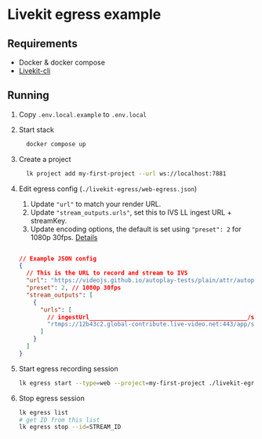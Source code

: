 # Livekit egress example

## Requirements

- Docker & docker compose
- [Livekit-cli](https://github.com/livekit/livekit-cli)

## Running

1. Copy `.env.local.example` to `.env.local`
1. Start stack

    ```bash
      docker compose up
    ```

1. Create a project

    ```bash
      lk project add my-first-project --url ws://localhost:7881
    ```

4. Edit egress config (`./livekit-egress/web-egress.json`)

    1. Update `"url"` to match your render URL.
    1. Update `"stream_outputs.urls"`, set this to IVS LL ingest URL + streamKey.
    1. Update encoding options, the default is set using `"preset": 2` for 1080p 30fps. [Details](https://docs.livekit.io/home/egress/api/#encodingoptionspreset)

    ```json

    // Example JSON config
    {
      // This is the URL to record and stream to IVS
      "url": "https://videojs.github.io/autoplay-tests/plain/attr/autoplay-playsinline.html",
      "preset": 2, // 1080p 30fps
      "stream_outputs": [
        {
          "urls": [
            // ingestUrl_____________________________________________/streamKey_______________________________
            "rtmps://12b43c2.global-contribute.live-video.net:443/app/sk_us-east-1_NyDYJDySH9x4_GePFwYV1PSGOrj"
          ]
        }
      ]
    }
    ```

1. Start egress recording session

    ```bash
    lk egress start --type=web --project=my-first-project ./livekit-egress/web-egress.json
    ```

1. Stop egress session

    ```bash
    lk egress list
    # get ID from this list
    lk egress stop --id=STREAM_ID
    ```
